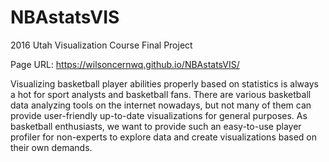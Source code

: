 # NBAstatsVIS
2016 Utah Visualization Course Final Project 

Page URL: https://wilsoncernwq.github.io/NBAstatsVIS/

Visualizing basketball player abilities properly based on statistics is always a hot for sport analysts and basketball fans. There are various basketball data analyzing tools on the internet nowadays, but not many of them can provide user-friendly up-to-date visualizations for general purposes. As basketball enthusiasts, we want to provide such an easy-to-use player profiler for non-experts to explore data and create visualizations based on their own demands.
